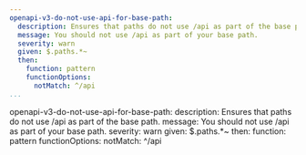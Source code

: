 ```yaml
---
openapi-v3-do-not-use-api-for-base-path:
  description: Ensures that paths do not use /api as part of the base path.
  message: You should not use /api as part of your base path.
  severity: warn
  given: $.paths.*~
  then:
    function: pattern
    functionOptions:
      notMatch: ^/api
...
```

openapi-v3-do-not-use-api-for-base-path:
  description: Ensures that paths do not use /api as part of the base path.
  message: You should not use /api as part of your base path.
  severity: warn
  given: $.paths.*~
  then:
    function: pattern
    functionOptions:
      notMatch: ^/api
